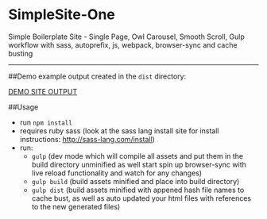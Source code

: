 SimpleSite-One
==============

Simple Boilerplate Site -  Single Page, Owl Carousel, Smooth Scroll, Gulp workflow with sass, autoprefix, js, webpack, browser-sync and cache busting


----

##Demo
example output created in the `dist` directory:

[DEMO SITE OUTPUT](http://jparkerweb.github.io/SimpleSite-One/)



##Usage
* run `npm install`
* requires ruby sass (look at the sass lang install site for install instructions: http://sass-lang.com/install)
* run:
  * `gulp` (dev mode which will compile all assets and put them in the build directory unminified as well start spin up browser-sync with live reload functionality and watch for any changes)
  * `gulp build` (build assets minified and place into build directory)
  * `gulp dist` (build assets minified with appened hash file names to cache bust, as well as auto updated your html files with references to the new generated files)
